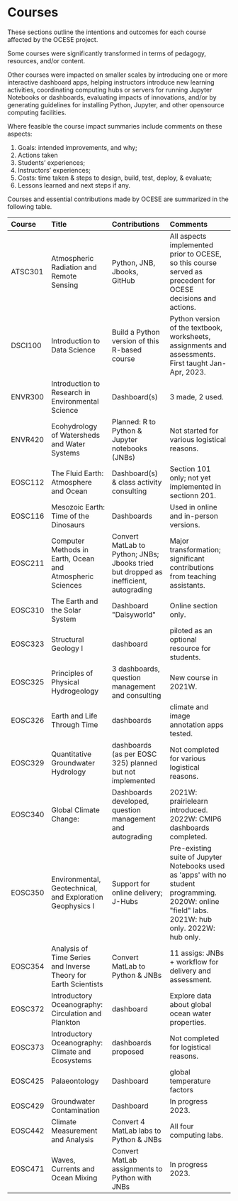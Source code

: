 # Courses

These sections outline the intentions and outcomes for each course affected by the OCESE project.

Some courses were significantly transformed in terms of pedagogy, resources, and/or content.

Other courses were impacted on smaller scales by introducing one or more interactive dashboard apps, helping instructors introduce new learning activities, coordinating computing hubs or servers for running Jupyter Notebooks or dashboards, evaluating impacts of innovations, and/or by generating guidelines for installing Python, Jupyter, and other opensource computing facilities.

Where feasible the course impact summaries include comments on these aspects:

1. Goals: intended improvements, and why;
1. Actions taken
1. Students’ experiences;
1. Instructors’ experiences;
1. Costs: time taken & steps to design, build, test, deploy, & evaluate;
1. Lessons learned and next steps if any.

Courses and essential contributions made by OCESE are summarized in the following table.

|Course|Title|Contributions|Comments|
|:---|:---|:---|:---|
| ATSC301 | Atmospheric Radiation and Remote Sensing  | Python, JNB, Jbooks, GitHub  | All aspects implemented prior to OCESE, so this course served as precedent for OCESE decisions and actions. |
| DSCI100 | Introduction to Data Science  | Build a Python version of this R-based course | Python version of the textbook, worksheets, assignments and assessments. First taught Jan-Apr, 2023. |
| ENVR300 | Introduction to Research in Environmental Science | Dashboard(s) | 3 made, 2 used. |
| ENVR420 | Ecohydrology of Watersheds and Water Systems  | Planned: R to Python & Jupyter notebooks (JNBs) | Not started for various logistical reasons. |
| EOSC112 | The Fluid Earth: Atmosphere and Ocean | Dashboard(s) & class activity consulting | Section 101 only; not yet implemented in sectionn 201. |
| EOSC116 | Mesozoic Earth: Time of the Dinosaurs | Dashboards | Used in online and in-person versions. |
| EOSC211 | Computer Methods in Earth, Ocean and Atmospheric Sciences | Convert MatLab to Python; JNBs; Jbooks tried but dropped as inefficient, autograding | Major transformation; significant contributions from teaching assistants. |
| EOSC310 | The Earth and the Solar System  | Dashboard "Daisyworld" | Online section only. |
| EOSC323 | Structural Geology I | dashboard | piloted as an optional resource for students. |
| EOSC325 | Principles of Physical Hydrogeology | 3 dashboards, question management and consulting  | New course in 2021W. |
| EOSC326 | Earth and Life Through Time | dashboards | climate and image annotation apps tested. |
| EOSC329 | Quantitative Groundwater Hydrology | dashboards (as per EOSC 325) planned but not implemented | Not completed for various logistical reasons. |
| EOSC340 | Global Climate Change:  | Dashboards developed, question management and autograding | 2021W: prairielearn introduced. 2022W: CMIP6 dashboards completed. |
| EOSC350 | Environmental, Geotechnical, and Exploration Geophysics I | Support for online delivery; J-Hubs  | Pre-existing suite of Jupyter Notebooks used as 'apps' with no student programming. 2020W: online "field" labs. 2021W: hub only. 2022W: hub only. |
| EOSC354 | Analysis of Time Series and Inverse Theory for Earth Scientists | Convert MatLab to Python & JNBs | 11 assigs: JNBs + workflow for delivery and assessment. |
| EOSC372 | Introductory Oceanography: Circulation and Plankton | dashboard  | Explore data about global ocean water properties. |
| EOSC373 |  Introductory Oceanography: Climate and Ecosystems | dashboards proposed | Not completed for logistical reasons. |
| EOSC425 | Palaeontology | Dashboard  | global temperature factors|
| EOSC429 | Groundwater Contamination | Dashboard  | In progress 2023. |
| EOSC442 | Climate Measurement and Analysis  | Convert 4 MatLab labs to Python & JNBs | All four computing labs. |
| EOSC471 | Waves, Currents and Ocean Mixing  | Convert MatLab assignments to Python with JNBs | In progress 2023. |
